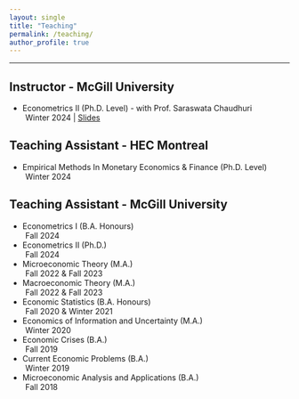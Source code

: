 ```yaml
---
layout: single
title: "Teaching"
permalink: /teaching/
author_profile: true
---
```

---
## Instructor - McGill University
<ul>
  <li>Econometrics II (Ph.D.  Level) - with Prof. Saraswata Chaudhuri
    <div style="margin-left: 5px;"> Winter 2024 | <a href="https://roga11.github.io/gabrielrodriguez.github.io/files/ECON663_EconometricsII_TS_FullSlides.pdf" target="_blank">Slides</a> 
    </div>
  </li>
</ul>


## Teaching Assistant - HEC Montreal
<ul>
  <li>Empirical Methods In Monetary Economics & Finance (Ph.D. Level)
    <div style="margin-left: 5px;"> Winter 2024 </div>
  </li>
</ul>

## Teaching Assistant - McGill University
<ul>
  <li>Econometrics I (B.A. Honours)
    <div style="margin-left: 5px;"> Fall 2024 </div>
  </li>
  <li>Econometrics II (Ph.D.)
    <div style="margin-left: 5px;"> Fall 2024 </div>
  </li>
  <li>Microeconomic Theory (M.A.)
    <div style="margin-left: 5px;"> Fall 2022 & Fall 2023 </div>
  </li>
  <li>Macroeconomic Theory (M.A.)
    <div style="margin-left: 5px;"> Fall 2022 & Fall 2023 </div>
  </li>
  <li>Economic Statistics (B.A. Honours)
    <div style="margin-left: 5px;"> Fall 2020 & Winter 2021 </div>
  </li>
  <li>Economics of Information and Uncertainty (M.A.)
    <div style="margin-left: 5px;"> Winter 2020 </div>
  </li>

  <li>Economic Crises (B.A.)
    <div style="margin-left: 5px;"> Fall 2019 </div>
  </li>
  <li>Current Economic Problems (B.A.)
    <div style="margin-left: 5px;"> Winter 2019 </div>
  </li>
  <li>Microeconomic Analysis and Applications (B.A.)
    <div style="margin-left: 5px;"> Fall 2018 </div>
  </li>
</ul>

